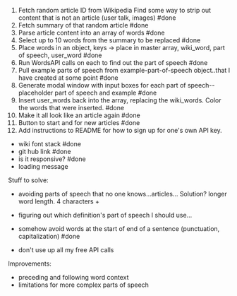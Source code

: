1) Fetch random article ID from Wikipedia
  Find some way to strip out content that is not an article (user talk, images) #done
2) Fetch summary of that random article #done
3) Parse article content into an array of words #done
4) Select up to 10 words from the summary to be replaced #done
5) Place words in an object, keys -> place in master array, wiki_word, part of speech, user_word #done
5) Run  WordsAPI calls on each to find out the part of speech #done
6) Pull example parts of speech from example-part-of-speech object..that I have created at some point #done
7) Generate modal window with input boxes for each part of speech-- placeholder part of speech and example #done
8) Insert user_words back into the array, replacing the wiki_words. Color the words that were inserted. #done
9) Make it all look like an article again #done
10) Button to start and for new articles #done
11) Add instructions to README for how to sign up for one's own API key.
- wiki font stack #done
- git hub link #done
- is it responsive? #done
- loading message


Stuff to solve:
- avoiding parts of speech that no one knows...articles...
  Solution? longer word length. 4 characters +

- figuring out which definition's part of speech I should use...

- somehow avoid words at the start of end of a sentence (punctuation, capitalization) #done

- don't use up all my free API calls

Improvements:
- preceding and following word context
- limitations for more complex parts of speech
